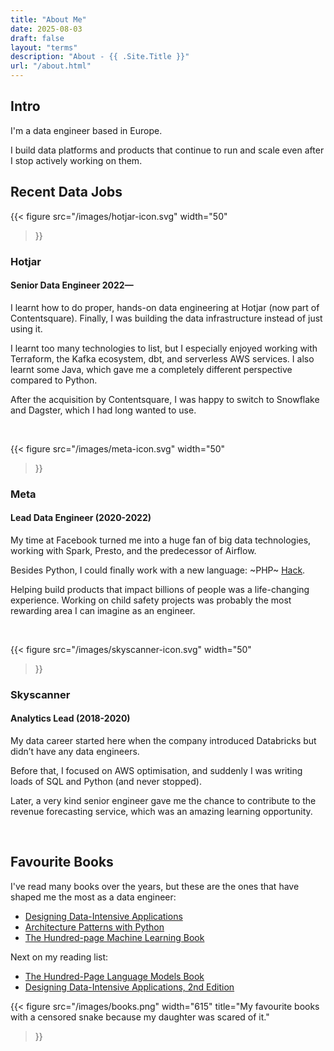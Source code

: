 ```yaml
---
title: "About Me"
date: 2025-08-03
draft: false
layout: "terms"
description: "About - {{ .Site.Title }}"
url: "/about.html"
---
```


## Intro
I'm a data engineer based in Europe.

I build data platforms and products that continue to run and scale even after I stop actively working on them.

## Recent Data Jobs

{{< figure
    src="/images/hotjar-icon.svg"
    width="50"
>}}
### Hotjar
#### Senior Data Engineer 2022—

I learnt how to do proper, hands-on data engineering at Hotjar (now part of Contentsquare). Finally, I was building the data infrastructure instead of just using it.

I learnt too many technologies to list, but I especially enjoyed working with Terraform, the Kafka ecosystem, dbt, and serverless AWS services. I also learnt some Java, which gave me a completely different perspective compared to Python.

After the acquisition by Contentsquare, I was happy to switch to Snowflake and Dagster, which I had long wanted to use.

<br />

{{< figure
    src="/images/meta-icon.svg"
    width="50"
>}}
### Meta
#### Lead Data Engineer (2020-2022)

My time at Facebook turned me into a huge fan of big data technologies, working with Spark, Presto, and the predecessor of Airflow.

Besides Python, I could finally work with a new language: ~PHP~ [Hack](https://en.wikipedia.org/wiki/Hack_(programming_language)). 

Helping build products that impact billions of people was a life-changing experience. Working on child safety projects was probably the most rewarding area I can imagine as an engineer.

<br />

{{< figure
    src="/images/skyscanner-icon.svg"
    width="50"
>}}
### Skyscanner
#### Analytics Lead (2018-2020)

My data career started here when the company introduced Databricks but didn’t have any data engineers.

Before that, I focused on AWS optimisation, and suddenly I was writing loads of SQL and Python (and never stopped).

Later, a very kind senior engineer gave me the chance to contribute to the revenue forecasting service, which was an amazing learning opportunity.

<br />

## Favourite Books

I've read many books over the years, but these are the ones that have shaped me the most as a data engineer:
- [Designing Data-Intensive Applications](https://www.oreilly.com/library/view/designing-data-intensive-applications/9781491903063/)
- [Architecture Patterns with Python](https://www.oreilly.com/library/view/architecture-patterns-with/9781492052197/)
- [The Hundred-page Machine Learning Book](https://themlbook.com/)

Next on my reading list:
- [The Hundred-Page Language Models Book](https://www.thelmbook.com/)
- [Designing Data-Intensive Applications, 2nd Edition](https://www.oreilly.com/library/view/designing-data-intensive-applications/9781098119058/)

{{< figure
    src="/images/books.png"
    width="615"
    title="My favourite books with a censored snake because my daughter was scared of it."
>}}